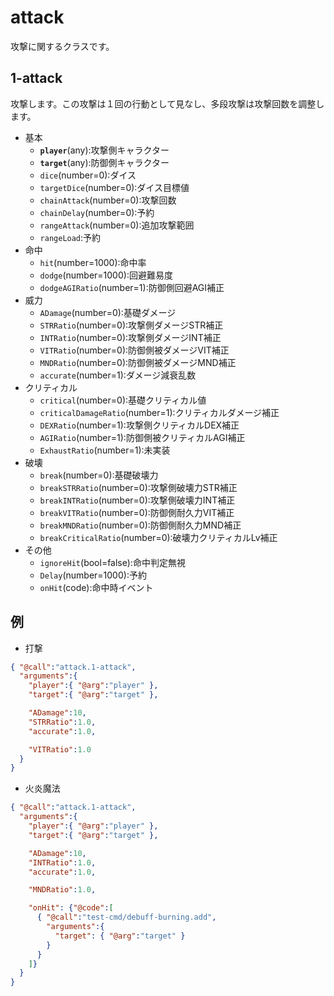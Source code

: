 # attack

攻撃に関するクラスです。

## 1-attack

攻撃します。この攻撃は１回の行動として見なし、多段攻撃は攻撃回数を調整します。

- 基本
  - **`player`**(any):攻撃側キャラクター
  - **`target`**(any):防御側キャラクター
  - `dice`(number=0):ダイス
  - `targetDice`(number=0):ダイス目標値
  - `chainAttack`(number=0):攻撃回数
  - `chainDelay`(number=0):予約
  - `rangeAttack`(number=0):追加攻撃範囲
  - `rangeLoad`:予約
- 命中
  - `hit`(number=1000):命中率
  - `dodge`(number=1000):回避難易度
  - `dodgeAGIRatio`(number=1):防御側回避AGI補正
- 威力
  - `ADamage`(number=0):基礎ダメージ
  - `STRRatio`(number=0):攻撃側ダメージSTR補正
  - `INTRatio`(number=0):攻撃側ダメージINT補正
  - `VITRatio`(number=0):防御側被ダメージVIT補正
  - `MNDRatio`(number=0):防御側被ダメージMND補正
  - `accurate`(number=1):ダメージ減衰乱数
- クリティカル
  - `critical`(number=0):基礎クリティカル値
  - `criticalDamageRatio`(number=1):クリティカルダメージ補正
  - `DEXRatio`(number=1):攻撃側クリティカルDEX補正
  - `AGIRatio`(number=1):防御側被クリティカルAGI補正
  - `ExhaustRatio`(number=1):未実装
- 破壊
  - `break`(number=0):基礎破壊力
  - `breakSTRRatio`(number=0):攻撃側破壊力STR補正
  - `breakINTRatio`(number=0):攻撃側破壊力INT補正
  - `breakVITRatio`(number=0):防御側耐久力VIT補正
  - `breakMNDRatio`(number=0):防御側耐久力MND補正
  - `breakCriticalRatio`(number=0):破壊力クリティカルLv補正
- その他
  - `ignoreHit`(bool=false):命中判定無視
  - `Delay`(number=1000):予約
  - `onHit`(code):命中時イベント

## 例

- 打撃

``` json
{ "@call":"attack.1-attack",
  "arguments":{
    "player":{ "@arg":"player" },
    "target":{ "@arg":"target" },

    "ADamage":10,
    "STRRatio":1.0,
    "accurate":1.0,

    "VITRatio":1.0
  }
}
```

- 火炎魔法

``` json
{ "@call":"attack.1-attack",
  "arguments":{
    "player":{ "@arg":"player" },
    "target":{ "@arg":"target" },

    "ADamage":10,
    "INTRatio":1.0,
    "accurate":1.0,

    "MNDRatio":1.0,

    "onHit": {"@code":[
      { "@call":"test-cmd/debuff-burning.add",
        "arguments":{
          "target": { "@arg":"target" }
        }
      }
    ]}
  }
}
```

